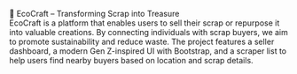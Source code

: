 🌿 EcoCraft – Transforming Scrap into Treasure <br>
EcoCraft is a platform that enables users to sell their scrap or repurpose it into valuable creations. By connecting individuals with scrap buyers, we aim to promote sustainability and reduce waste. The project features a seller dashboard, a modern Gen Z-inspired UI with Bootstrap, and a scraper list to help users find nearby buyers based on location and scrap details.
